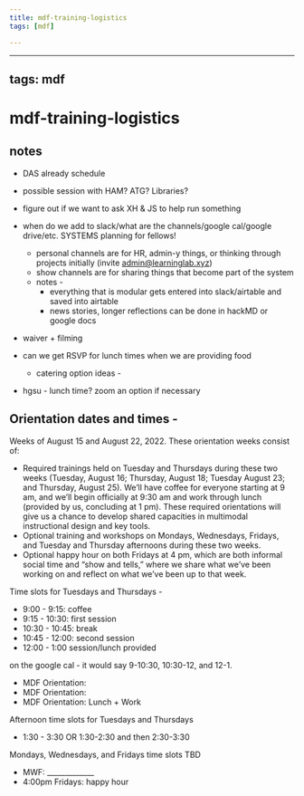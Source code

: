 ```yaml
---
title: mdf-training-logistics
tags: [mdf]

---
```


---
tags: mdf
---

# mdf-training-logistics

## notes
* DAS already schedule
* possible session with HAM? ATG? Libraries?
* figure out if we want to ask XH & JS to help run something
* when do we add to slack/what are the channels/google cal/google drive/etc. SYSTEMS planning for fellows!
    * personal channels are for HR, admin-y things, or thinking through projects initially (invite admin@learninglab.xyz)
    * show channels are for sharing things that become part of the system
    * notes -
        * everything that is modular gets entered into slack/airtable and saved into airtable
        * news stories, longer reflections can be done in hackMD or google docs
* waiver + filming
* can we get RSVP for lunch times when we are providing food
    * catering option ideas -

* hgsu - lunch time? zoom an option if necessary


## Orientation dates and times - 
Weeks of August 15 and August 22, 2022. These orientation weeks consist of:
* Required trainings held on Tuesday and Thursdays during these two weeks
(Tuesday, August 16; Thursday, August 18; Tuesday August 23; and Thursday,
August 25). We’ll have coffee for everyone starting at 9 am, and we’ll begin
officially at 9:30 am and work through lunch (provided by us, concluding at 1 pm).
These required orientations will give us a chance to develop shared capacities in
multimodal instructional design and key tools.
* Optional training and workshops on Mondays, Wednesdays, Fridays, and Tuesday
and Thursday afternoons during these two weeks.
* Optional happy hour on both Fridays at 4 pm, which are both informal social time
and “show and tells,” where we share what we’ve been working on and reflect on
what we’ve been up to that week.

Time slots for Tuesdays and Thursdays - 
* 9:00 - 9:15: coffee
* 9:15 - 10:30: first session
* 10:30 - 10:45: break
* 10:45 - 12:00: second session
* 12:00 - 1:00 session/lunch provided

on the google cal - it would say 9-10:30, 10:30-12, and 12-1.
* MDF Orientation: 
* MDF Orientation: 
* MDF Orientation: Lunch + Work

Afternoon time slots for Tuesdays and Thursdays
* 1:30 - 3:30 OR 1:30-2:30 and then 2:30-3:30

Mondays, Wednesdays, and Fridays time slots TBD
* MWF: _____________
* 4:00pm Fridays: happy hour



